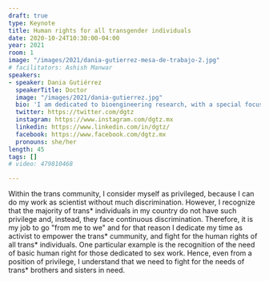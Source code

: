 ```yaml
---
draft: true
type: Keynote
title: Human rights for all transgender individuals
date: 2020-10-24T10:30:00-04:00
year: 2021
room: 1
image: "/images/2021/dania-gutierrez-mesa-de-trabajo-2.jpg"
# facilitators: Ashish Manwar
speakers:
- speaker: Dania Gutiérrez
  speakerTitle: Doctor
  image: "/images/2021/dania-gutierrez.jpg"
  bio: 'I am dedicated to bioengineering research, with a special focus in applications to neuroscience. Also, as a transgender woman, I am a committed activist for the causes of the LGBT+ community.'
  twitter: https://twitter.com/dgtz
  instagram: https://www.instagram.com/dgtz.mx
  linkedin: https://www.linkedin.com/in/dgtz/
  facebook: https://www.facebook.com/dgtz.mx
  pronouns: she/her
length: 45
tags: []
# video: 479810468

---
```


Within the trans community, I consider myself as privileged, because I can do my work as scientist without much discrimination. However, I recognize that the majority of trans* individuals in my country do not have such privilege and, instead, they face continuous discrimination. Therefore, it is my job to go "from me to we" and for that reason I dedicate my time as activist to empower the trans* cummunity, and fight for the human rights of all trans* individuals. One particular example is the recognition of the need of basic human right for those dedicated to sex work. Hence, even from a position of privilege, I understand that we need to fight for the needs of trans* brothers and sisters in need.